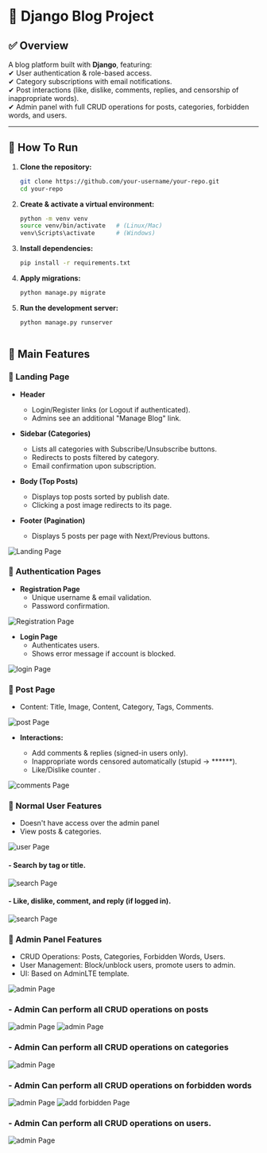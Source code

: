 # 📌 Django Blog Project

## ✅ Overview
A blog platform built with **Django**, featuring:  
✔ User authentication & role-based access.  
✔ Category subscriptions with email notifications.  
✔ Post interactions (like, dislike, comments, replies, and censorship of inappropriate words).  
✔ Admin panel with full CRUD operations for posts, categories, forbidden words, and users.

---

## 🔹 How To Run

1. **Clone the repository:**
   ```bash
   git clone https://github.com/your-username/your-repo.git
   cd your-repo
2. **Create & activate a virtual environment:**
   ```bash
   python -m venv venv
   source venv/bin/activate   # (Linux/Mac)
   venv\Scripts\activate      # (Windows)

3. **Install dependencies:**
   ```bash
   pip install -r requirements.txt

4. **Apply migrations:**
   ```bash
   python manage.py migrate

5. **Run the development server:**
   ```bash
   python manage.py runserver



## 🚀 Main Features

### 🔹 Landing Page

 - **Header**
     - Login/Register links (or Logout if authenticated).
     - Admins see an additional "Manage Blog" link.


 - **Sidebar (Categories)**
     - Lists all categories with Subscribe/Unsubscribe buttons.
     - Redirects to posts filtered by category.
     - Email confirmation upon subscription.


 - **Body (Top Posts)**
     - Displays top posts sorted by publish date.
     - Clicking a post image redirects to its page.


 - **Footer (Pagination)**
     - Displays 5 posts per page with Next/Previous buttons.

![Landing Page](Blog_Screenshots/home.jpeg)



### 🔹 Authentication Pages

- **Registration Page**
  - Unique username & email validation.
  - Password confirmation.

![Registration Page](Blog_Screenshots/register.png)


- **Login Page**
  - Authenticates users.
  - Shows error message if account is blocked.

![login Page](Blog_Screenshots/login.png)



### 🔹 Post Page


 - Content: Title, Image, Content, Category, Tags, Comments.

   
![post Page](Blog_Screenshots/post.png)


 - **Interactions:**

     - Add comments & replies (signed-in users only).
     - Inappropriate words censored automatically (stupid → ******).
     - Like/Dislike counter .

![comments Page](Blog_Screenshots/comments.png)




### 🔹 Normal User Features

  - Doesn't have access over the admin panel
  - View posts & categories.

![user Page](Blog_Screenshots/normal_user.png)


#### - Search by tag or title.

![search Page](Blog_Screenshots/search.png)


 #### - Like, dislike, comment, and reply (if logged in).

![search Page](Blog_Screenshots/logout_comment.png)
    


### 🔹 Admin Panel Features

  - CRUD Operations: Posts, Categories, Forbidden Words, Users.
  - User Management: Block/unblock users, promote users to admin.
  - UI: Based on AdminLTE template.

![admin Page](Blog_Screenshots/admin_panel.png)


### - **Admin Can perform all CRUD operations on posts**
  ![admin Page](Blog_Screenshots/crud_users.png)
  ![admin Page](Blog_Screenshots/create_post.jpeg)
### -  **Admin Can perform all CRUD operations on categories**
  ![admin Page](Blog_Screenshots/crud_categories.png)
### -  Admin Can perform all CRUD operations on forbidden words
   ![admin Page](Blog_Screenshots/forbidden_list.jpeg)
   ![add forbidden Page](Blog_Screenshots/add_forbidden.png)
### -  Admin Can perform all CRUD operations on users.
   ![admin Page](Blog_Screenshots/crud_users.png)
 

